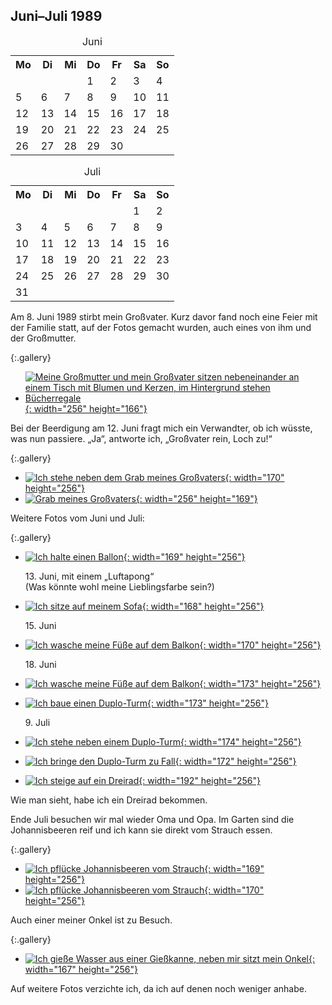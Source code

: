 ## Juni–Juli 1989

<table class="month">
<caption>Juni</caption>
<tr><th>Mo</th><th>Di</th><th>Mi</th><th>Do</th><th>Fr</th><th class="h2">Sa</th><th class="h1">So</th></tr>
<tr><td></td><td></td><td></td><td>1</td><td>2</td><td class="h2">3</td><td class="h1">4</td></tr>
<tr><td>5</td><td>6</td><td>7</td><td>8</td><td>9</td><td class="h2">10</td><td class="h1">11</td></tr>
<tr><td>12</td><td>13</td><td>14</td><td>15</td><td>16</td><td class="h1">17</td><td class="h1">18</td></tr>
<tr><td>19</td><td>20</td><td>21</td><td>22</td><td>23</td><td class="h2">24</td><td class="h1">25</td></tr>
<tr><td>26</td><td>27</td><td>28</td><td>29</td><td>30</td><td></td><td></td></tr>
</table>
<table class="month">
<caption>Juli</caption>
<tr><th>Mo</th><th>Di</th><th>Mi</th><th>Do</th><th>Fr</th><th class="h2">Sa</th><th class="h1">So</th></tr>
<tr><td></td><td></td><td></td><td></td><td></td><td class="h2">1</td><td class="h1">2</td></tr>
<tr><td>3</td><td>4</td><td>5</td><td>6</td><td>7</td><td class="h2">8</td><td class="h1">9</td></tr>
<tr><td>10</td><td>11</td><td>12</td><td>13</td><td>14</td><td class="h2">15</td><td class="h1">16</td></tr>
<tr><td>17</td><td>18</td><td>19</td><td>20</td><td>21</td><td class="h2">22</td><td class="h1">23</td></tr>
<tr><td>24</td><td>25</td><td>26</td><td>27</td><td>28</td><td class="h2">29</td><td class="h1">30</td></tr>
<tr><td>31</td><td></td><td></td><td></td><td></td><td></td><td></td></tr>
</table>

Am 8. Juni 1989 stirbt mein Großvater. Kurz davor fand noch eine Feier mit der Familie statt, auf der Fotos gemacht wurden, auch eines von ihm und der Großmutter.

{:.gallery}
* [![Meine Großmutter und mein Großvater sitzen nebeneinander an einem Tisch mit Blumen und Kerzen, im Hintergrund stehen Bücherregale](../files/1989-06/grosseltern.jpg){: width="256" height="166"}<!--[-->](../files/1989-06/grosseltern.jpg)

Bei der Beerdigung am 12. Juni fragt mich ein Verwandter, ob ich wüsste, was nun passiere. „Ja“, antworte ich, „Großvater rein, Loch zu!“

{:.gallery}
* [![Ich stehe neben dem Grab meines Großvaters](../files/1989-06/beerdigung1.jpg){: width="170" height="256"}<!--[-->](../files/1989-06/beerdigung1.jpg)
* [![Grab meines Großvaters](../files/1989-06/beerdigung2.jpg){: width="256" height="169"}<!--[-->](../files/1989-06/beerdigung2.jpg)

Weitere Fotos vom Juni und Juli:

{:.gallery}
* [![Ich halte einen Ballon](../files/1989-06/bild1.jpg){: width="169" height="256"}<!--[-->](../files/1989-06/bild1.jpg)

  13\. Juni, mit einem „Luftapong“<br>(Was könnte wohl meine Lieblingsfarbe sein?)
* [![Ich sitze auf meinem Sofa](../files/1989-06/bild2.jpg){: width="168" height="256"}<!--[-->](../files/1989-06/bild2.jpg)

  15\. Juni
* [![Ich wasche meine Füße auf dem Balkon](../files/1989-06/bild3.jpg){: width="170" height="256"}<!--[-->](../files/1989-06/bild3.jpg)

  18\. Juni
* [![Ich wasche meine Füße auf dem Balkon](../files/1989-06/bild4.jpg){: width="173" height="256"}<!--[-->](../files/1989-06/bild4.jpg)
* [![Ich baue einen Duplo-Turm](../files/1989-06/bild7.jpg){: width="173" height="256"}<!--[-->](../files/1989-06/bild7.jpg)

  9\. Juli
* [![Ich stehe neben einem Duplo-Turm](../files/1989-06/bild5.jpg){: width="174" height="256"}<!--[-->](../files/1989-06/bild5.jpg)
* [![Ich bringe den Duplo-Turm zu Fall](../files/1989-06/bild6.jpg){: width="172" height="256"}<!--[-->](../files/1989-06/bild6.jpg)
* [![Ich steige auf ein Dreirad](../files/1989-06/bild8.jpg){: width="192" height="256"}<!--[-->](../files/1989-06/bild8.jpg)

Wie man sieht, habe ich ein Dreirad bekommen.

Ende Juli besuchen wir mal wieder Oma und Opa. Im Garten sind die Johannisbeeren reif und ich kann sie direkt vom Strauch essen.

{:.gallery}
* [![Ich pflücke Johannisbeeren vom Strauch](../files/1989-06/oma-opa1.jpg){: width="169" height="256"}<!--[-->](../files/1989-06/oma-opa1.jpg)
* [![Ich pflücke Johannisbeeren vom Strauch](../files/1989-06/oma-opa2.jpg){: width="170" height="256"}<!--[-->](../files/1989-06/oma-opa2.jpg)

Auch einer meiner Onkel ist zu Besuch.

{:.gallery}
* [![Ich gieße Wasser aus einer Gießkanne, neben mir sitzt mein Onkel](../files/1989-06/oma-opa3.jpg){: width="167" height="256"}<!--[-->](../files/1989-06/oma-opa3.jpg)

Auf weitere Fotos verzichte ich, da ich auf denen noch weniger anhabe.